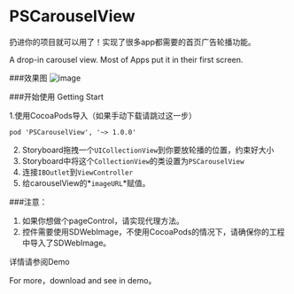 # PSCarouselView
扔进你的项目就可以用了！实现了很多app都需要的首页广告轮播功能。

A drop-in carousel view. Most of Apps put it in their first screen.

###效果图 
![image](https://raw.githubusercontent.com/DeveloperPans/PSCarouselView/master/PSCarouselView.gif)

###开始使用 Getting Start

1.使用CocoaPods导入（如果手动下载请跳过这一步）

    pod 'PSCarouselView', '~> 1.0.0'

2. Storyboard拖拽一个`UICollectionView`到你要放轮播的位置，约束好大小
3. Storyboard中将这个`CollectionView`的类设置为`PSCarouselView`
4. 连接`IBOutlet`到`ViewController`
5. 给carouselView的*`imageURL`*赋值。

###注意：
1. 如果你想做个pageControl，请实现代理方法。
2. 控件需要使用SDWebImage，不使用CocoaPods的情况下，请确保你的工程中导入了SDWebImage。

详情请参阅Demo

For more，download and see in demo。
